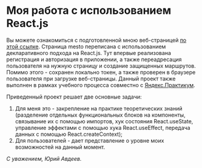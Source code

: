 # Моя работа с использованием React.js  

Вы можете ознакомиться c подготовленной мною веб-страницей [по этой ссылке](https://yuryavdeev.github.io/react-mesto-auth/). Страница mesto переписана с использованием декларативного подхода на React.js. 
Тут впервые реализована регистрация и авторизация в приложении, а также переадресация пользователя на нужную страницу и создание защищенных маршрутов. Помимо этого - сохранен локально токен, а также проверен в браузере пользователя при загрузке веб-страницы.
Данный проект также выполнен в рамках учебного процесса совместно с [Яндекс.Практикум](https://praktikum.yandex.ru/).

Приведенный проект решает две основные задачи:
1. Для меня это - закрепление на практике теоретических знаний (разделение отдельных функциональных блоков на компоненты, связывание их с помощью импортов, хук состояния React.useState, управление эффектами с помощью хука React.useEffect, передача данных с помощью React.createContext);
2. Для пользователей - дает представление о уровне моих возможностей на данный момент.

_С уважением, Юрий Авдеев._